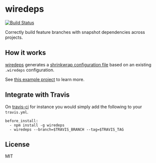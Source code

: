 # wiredeps

[![Build Status](https://travis-ci.org/nikku/wiredeps.svg?branch=master)](https://travis-ci.org/nikku/wiredeps)

Correctly build feature branches with snapshot dependencies across projects.


## How it works

[wiredeps](https://github.com/nikku/wiredeps) generates a [shrinkwrap configuration file](https://docs.npmjs.com/cli/shrinkwrap) based on an existing `.wiredeps` configuration.

See [this example project](https://github.com/nikku/wiredeps/blob/master/example/) to learn more.


## Integrate with Travis

On [travis-ci](https://travis-ci.org) for instance you would simply add the following to your `travis.yml`.

```
before_install:
  - npm install -g wiredeps
  - wiredeps --branch=$TRAVIS_BRANCH --tag=$TRAVIS_TAG
```


## License

MIT